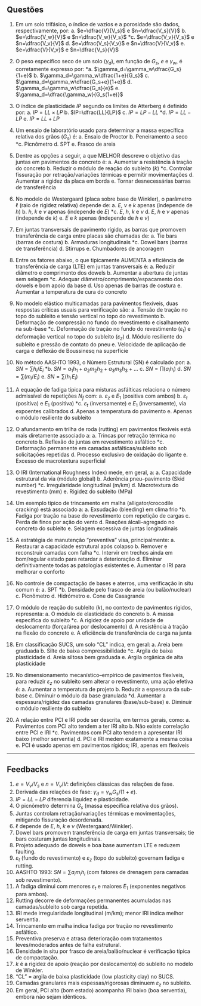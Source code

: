 ## Questões

1. Em um solo trifásico, o índice de vazios e a porosidade são dados, respectivamente, por:
a. $e=\dfrac{V}{V_s}$ e $n=\dfrac{V_s}{V}$
b. $e=\dfrac{V_w}{V}$ e $n=\dfrac{V_w}{V_s}$
*c. $e=\dfrac{V_v}{V_s}$ e $n=\dfrac{V_v}{V}$
d. $e=\dfrac{V_s}{V_v}$ e $n=\dfrac{V}{V_v}$
e. $e=\dfrac{V}{V_v}$ e $n=\dfrac{V_s}{V}$

2. O peso específico seco de um solo ($\gamma_d$), em função de $G_s$, $e$ e $\gamma_w$, é corretamente expresso por:
*a. $\gamma_d=\gamma_w\dfrac{G_s}{1+e}$
b. $\gamma_d=\gamma_w\dfrac{1+e}{G_s}$
c. $\gamma_d=\gamma_w\dfrac{G_s+e}{1+e}$
d. $\gamma_d=\gamma_w\dfrac{G_s}{e}$
e. $\gamma_d=\dfrac{\gamma_w}{G_s(1+e)}$

3. O índice de plasticidade $IP$ segundo os limites de Atterberg é definido por:
a. $IP=LL\times LP$
b. $IP=\dfrac{LL}{LP}$
c. $IP=LP-LL$
*d. $IP=LL-LP$
e. $IP=LL+LP$

4. Um ensaio de laboratório usado para determinar a massa específica relativa dos grãos ($G_s$) é:
a. Ensaio de Proctor
b. Peneiramento a seco
*c. Picnômetro
d. SPT
e. Frasco de areia

5. Dentre as opções a seguir, a que MELHOR descreve o objetivo das juntas em pavimentos de concreto é:
a. Aumentar a resistência à tração do concreto
b. Reduzir o módulo de reação do subleito ($k$)
*c. Controlar fissuração por retração/variações térmicas e permitir movimentações
d. Aumentar a rigidez da placa em borda
e. Tornar desnecessárias barras de transferência

6. No modelo de Westergaard (placa sobre base de Winkler), o parâmetro $\ell$ (raio de rigidez relativa) depende de:
a. $E$, $\nu$ e $k$ apenas (independe de $h$)
b. $h$, $k$ e $\nu$ apenas (independe de $E$)
*c. $E$, $h$, $k$ e $\nu$
d. $E$, $h$ e $\nu$ apenas (independe de $k$)
e. $E$ e $k$ apenas (independe de $h$ e $\nu$)

7. Em juntas transversais de pavimento rígido, as barras que promovem transferência de carga entre placas são chamadas de:
a. Tie bars (barras de costura)
b. Armaduras longitudinais
*c. Dowel bars (barras de transferência)
d. Stirrups
e. Chumbadores de ancoragem

8. Entre os fatores abaixo, o que tipicamente AUMENTA a eficiência de transferência de carga (LTE) em juntas transversais é:
a. Reduzir diâmetro e comprimento dos dowels
b. Aumentar a abertura de juntas sem selagem
*c. Adequar diâmetro/comprimento/espacamento dos dowels e bom apoio da base
d. Uso apenas de barras de costura
e. Aumentar a temperatura de cura do concreto

9. No modelo elástico multicamadas para pavimentos flexíveis, duas respostas críticas usuais para verificação são:
a. Tensão de tração no topo do subleito e tensão vertical no topo do revestimento
b. Deformação de compressão no fundo do revestimento e cisalhamento na sub-base
*c. Deformação de tração no fundo do revestimento ($\varepsilon_t$) e deformação vertical no topo do subleito ($\varepsilon_z$)
d. Módulo resiliente do subleito e pressão de contato do pneu
e. Velocidade de aplicação de carga e deflexão de Boussinesq na superfície

10. No método AASHTO 1993, o Número Estrutural (SN) é calculado por:
a. $SN=\sum h_i/E_i$
*b. $SN=a_1h_1+a_2m_2h_2+a_3m_3h_3+\dots$
c. $SN=\prod (a_i h_i)$
d. $SN=\sum (m_i/E_i)$
e. $SN=\sum (h_i\,E_i)$

11. A equação de fadiga típica para misturas asfálticas relaciona o número admissível de repetições $N_f$ com:
a. $\varepsilon_z$ e $E_1$ (positiva com ambos)
b. $\varepsilon_t$ (positiva) e $E_1$ (positiva)
*c. $\varepsilon_t$ (inversamente) e $E_1$ (inversamente), via expoentes calibrados
d. Apenas a temperatura do pavimento
e. Apenas o módulo resiliente do subleito

12. O afundamento em trilha de roda (rutting) em pavimentos flexíveis está mais diretamente associado a:
a. Trincas por retração térmica no concreto
b. Reflexão de juntas em revestimento asfáltico
*c. Deformação permanente em camadas asfálticas/subleito sob solicitações repetidas
d. Processo exclusivo de oxidação do ligante
e. Excesso de macrotextura superficial

13. O IRI (International Roughness Index) mede, em geral, a:
a. Capacidade estrutural da via (módulo global)
b. Aderência pneu–pavimento (Skid number)
*c. Irregularidade longitudinal (m/km)
d. Macrotextura do revestimento (mm)
e. Rigidez do subleito (MPa)

14. Um exemplo típico de trincamento em malha (alligator/crocodile cracking) está associado a:
a. Exsudação (bleeding) em clima frio
*b. Fadiga por tração na base do revestimento com repetição de cargas
c. Perda de finos por ação do vento
d. Reações álcali–agregado no concreto do subleito
e. Selagem excessiva de juntas longitudinais

15. A estratégia de manutenção “preventiva” visa, principalmente:
a. Restaurar a capacidade estrutural após colapso
b. Remover e reconstruir camadas com falha
*c. Intervir em trechos ainda em bom/regular estado para retardar a deterioração
d. Eliminar definitivamente todas as patologias existentes
e. Aumentar o IRI para melhorar o conforto

16. No controle de compactação de bases e aterros, uma verificação in situ comum é:
a. SPT
*b. Densidade pelo frasco de areia (ou balão/nuclear)
c. Picnômetro
d. Hidrómetro
e. Cone de Casagrande

17. O módulo de reação do subleito ($k$), no contexto de pavimentos rígidos, representa:
a. O módulo de elasticidade do concreto
b. A massa específica do subleito
*c. A rigidez de apoio por unidade de deslocamento (força/área por deslocamento)
d. A resistência à tração na flexão do concreto
e. A eficiência de transferência de carga na junta

18. Em classificação SUCS, um solo “CL” indica, em geral:
a. Areia bem graduada
b. Silte de baixa compressibilidade
*c. Argila de baixa plasticidade
d. Areia siltosa bem graduada
e. Argila orgânica de alta plasticidade

19. No dimensionamento mecanístico–empírico de pavimentos flexíveis, para reduzir $\varepsilon_z$ no subleito sem alterar o revestimento, uma ação efetiva é:
a. Aumentar a temperatura de projeto
b. Reduzir a espessura da sub-base
c. Diminuir o módulo da base granulada
*d. Aumentar a espessura/rigidez das camadas granulares (base/sub-base)
e. Diminuir o módulo resiliente do subleito

20. A relação entre PCI e IRI pode ser descrita, em termos gerais, como:
a. Pavimentos com PCI alto tendem a ter IRI alto
b. Não existe correlação entre PCI e IRI
*c. Pavimentos com PCI alto tendem a apresentar IRI baixo (melhor serventia)
d. PCI e IRI medem exatamente a mesma coisa
e. PCI é usado apenas em pavimentos rígidos; IRI, apenas em flexíveis

---

## Feedbacks

1. $e=V_v/V_s$ e $n=V_v/V$: definições clássicas das relações de fase.
2. Derivada das relações de fase: $\gamma_d=\gamma_w G_s/(1+e)$.
3. $IP=LL-LP$ diferencia liquidez e plasticidade.
4. O picnômetro determina $G_s$ (massa específica relativa dos grãos).
5. Juntas controlam retração/variações térmicas e movimentações, mitigando fissuração desordenada.
6. $\ell$ depende de $E$, $h$, $k$ e $\nu$ (Westergaard/Winkler).
7. Dowel bars promovem transferência de carga em juntas transversais; tie bars costuram juntas longitudinais.
8. Projeto adequado de dowels e boa base aumentam LTE e reduzem faulting.
9. $\varepsilon_t$ (fundo do revestimento) e $\varepsilon_z$ (topo do subleito) governam fadiga e rutting.
10. AASHTO 1993: $SN=\sum a_i m_i h_i$ (com fatores de drenagem para camadas sob revestimento).
11. A fadiga diminui com menores $\varepsilon_t$ e maiores $E_1$ (exponentes negativos para ambos).
12. Rutting decorre de deformações permanentes acumuladas nas camadas/subleito sob carga repetida.
13. IRI mede irregularidade longitudinal (m/km); menor IRI indica melhor serventia.
14. Trincamento em malha indica fadiga por tração no revestimento asfáltico.
15. Preventiva preserva e atrasa deterioração com tratamentos leves/moderados antes de falha estrutural.
16. Densidade in situ por frasco de areia/balão/nuclear é verificação típica de compactação.
17. $k$ é a rigidez de apoio (reação por deslocamento) do subleito no modelo de Winkler.
18. “CL” = argila de baixa plasticidade (low plasticity clay) no SUCS.
19. Camadas granulares mais espessas/rigorosas diminuem $\varepsilon_z$ no subleito.
20. Em geral, PCI alto (bom estado) acompanha IRI baixo (boa serventia), embora não sejam idênticos.
